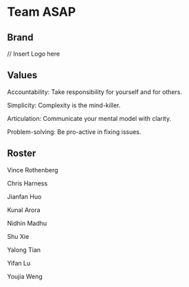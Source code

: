 # Team ASAP

## Brand

// Insert Logo here

## Values

Accountability: Take responsibility for yourself and for others.  

Simplicity: Complexity is the mind-killer.  

Articulation: Communicate your mental model with clarity.

Problem-solving: Be pro-active in fixing issues.

## Roster

Vince Rothenberg

Chris Harness

Jianfan Huo

Kunal Arora

Nidhin Madhu

Shu Xie

Yalong Tian

Yifan Lu

Youjia Weng